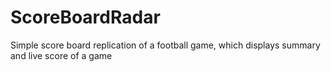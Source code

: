 # ScoreBoardRadar
Simple score board replication of a football game, which displays summary and live score of a game
